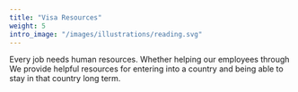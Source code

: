 ```yaml
---
title: "Visa Resources"
weight: 5
intro_image: "/images/illustrations/reading.svg"
---
```


Every job needs human resources. Whether helping our employees through We provide helpful resources for entering into a country and being able to stay in that country long term.
